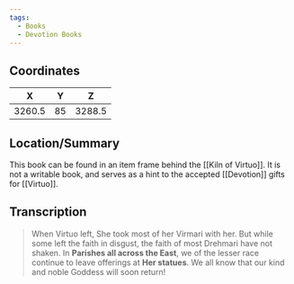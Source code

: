 ```yaml
---
tags:
  - Books
  - Devotion Books
---
```


## Coordinates
| **X**  | **Y** | **Z**  |
| :----: | :---: | :----: |
| 3260.5 |  85   | 3288.5 |

## Location/Summary
This book can be found in an item frame behind the [[Kiln of Virtuo]]. It is not a writable book, and serves as a hint to the accepted [[Devotion]] gifts for [[Virtuo]].

## Transcription
> When Virtuo left, She took most of her Virmari with her. But while some left the faith in disgust, the faith of most Drehmari have not shaken. In **Parishes all across the East**, we of the lesser race continue to leave offerings at **Her statues**. We all know that our kind and noble Goddess will soon return!

